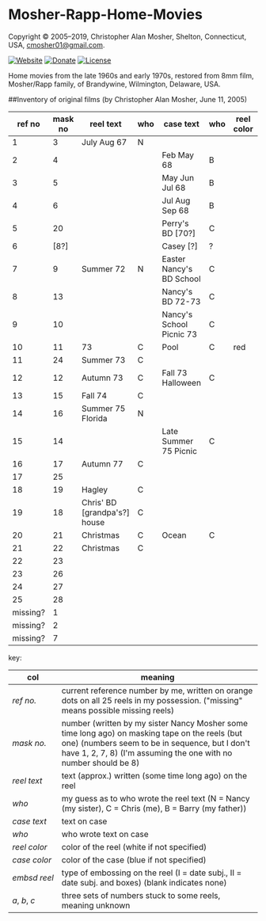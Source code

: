 # Mosher-Rapp-Home-Movies

Copyright © 2005–2019, Christopher Alan Mosher, Shelton, Connecticut, USA, <cmosher01@gmail.com>.

[![Website](https://img.shields.io/website/https/cmosher01.github.io/Mosher-Rapp-Home-Movies.svg)](https://cmosher01.github.io/Mosher-Rapp-Home-Movies)
[![Donate](https://img.shields.io/badge/Donate-PayPal-green.svg)](https://www.paypal.com/cgi-bin/webscr?cmd=_s-xclick&hosted_button_id=CVSSQ2BWDCKQ2)
[![License](https://img.shields.io/github/license/cmosher01/Mosher-Rapp-Home-Movies.svg)](https://www.gnu.org/licenses/gpl.html)

Home movies from the late 1960s and early 1970s, restored from 8mm film, Mosher/Rapp family, of Brandywine, Wilmington, Delaware, USA.

##Inventory of original films (by Christopher Alan Mosher, June 11, 2005)

ref no|mask no|reel text|who|case text|who|reel color|case color|embsd reel|a  |b  |c  |
------|-------|---------|---|---------|---|----------|----------|----------|---|---|---|
1|3|July Aug 67|N| | | | | |58312|86229|1056?
2|4| | |Feb May 68|B| | | |36416|64711|1056
3|5| | |May Jun Jul 68|B| | | |30359|66690|1056
4|6| | |Jul Aug Sep 68|B| | | |39066|70321|1056
5|20| | |Perry's BD [70?]|C
6|[8?]| | |Casey [?]|?| |red| |96661
7|9|Summer 72|N|Easter Nancy's BD School|C| |gray|I
8|13| | |Nancy's BD 72-73|C
9|10| | |Nancy's School Picnic 73|C
10|11|73|C|Pool|C|red
11|24|Summer 73|C
12|12|Autumn 73|C|Fall 73 Halloween|C
13|15|Fall 74|C| | | | |I
14|16|Summer 75 Florida|N
15|14| | |Late Summer 75 Picnic|C
16|17|Autumn 77|C| | | |pink|II
17|25| | | | | | | |W4523|37830|1811
18|19|Hagley|C| | | | |I
19|18|Chris' BD [grandpa's?] house|C
20|21|Christmas|C|Ocean|C| | |I
21|22|Christmas|C| | | |gray
22|23
23|26| | | | | |red|II
24|27| | | | | | | |97596|562
25|28
missing?|1
missing?|2
missing?|7


key:

col|meaning
---|---
_ref&nbsp;no._|current reference number by me, written on orange dots on all 25 reels in my possession. ("missing" means possible missing reels)
_mask&nbsp;no._|number (written by my sister Nancy Mosher some time long ago) on masking tape on the reels (but one) (numbers seem to be in sequence, but I don't have 1, 2, 7, 8) (I'm assuming the one with no number should be 8)
_reel&nbsp;text_|text (approx.) written (some time long ago) on the reel
_who_|my guess as to who wrote the reel text (N = Nancy (my sister), C = Chris (me), B = Barry (my father))
_case&nbsp;text_|text on case
_who_|who wrote text on case
_reel&nbsp;color_|color of the reel (white if not specified)
_case&nbsp;color_|color of the case (blue if not specified)
_embsd&nbsp;reel_|type of embossing on the reel (I = date subj., II = date subj. and boxes) (blank indicates none)
_a_,&nbsp;_b_,&nbsp;_c_|three sets of numbers stuck to some reels, meaning unknown
